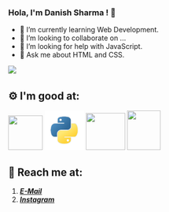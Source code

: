 ### Hola, I'm Danish Sharma ! 👋


- 🌱 I’m currently learning Web Development.
- 👯 I’m looking to collaborate on ...
- 🤔 I’m looking for help with JavaScript.
- 💬 Ask me about HTML and CSS.


<img src="https://github-readme-stats.vercel.app/api?username=Danish1004&&show_icons=true&title_color=ffffff&icon_color=bb2acf&text_color=daf7dc&bg_color=191919">

## :gear: I'm good at:
 <img src="https://cdn.iconscout.com/icon/free/png-512/c-programming-569564.png" height="70px" width="70px"> <img src="https://raw.githubusercontent.com/github/explore/80688e429a7d4ef2fca1e82350fe8e3517d3494d/topics/python/python.png" height="80px" width="80px"> 
<img src="https://www.w3.org/html/logo/downloads/HTML5_Logo_512.png" height="75px" width="80px"> <img src="./Images/css_logo.png" height="80px" width="68px"> 

## :rocket: Reach me at:
1. [__*E-Mail*__](mailto:danishsharma13255@gmail.com)
2. [__*Instagram*__](https://www.instagram.com/Danish_1004/)
